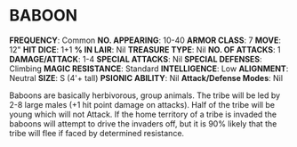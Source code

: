 # BABOON

**FREQUENCY**: Common
**NO. APPEARING**: 10-40
**ARMOR CLASS**: 7
**MOVE**: 12"
**HIT DICE**: 1+1
**% IN LAIR**: Nil
**TREASURE TYPE**: Nil
**NO. OF ATTACKS**: 1
**DAMAGE/ATTACK**: 1-4
**SPECIAL ATTACKS**: Nil
**SPECIAL DEFENSES**: Climbing
**MAGIC RESISTANCE**: Standard
**INTELLIGENCE**: Low
**ALIGNMENT**: Neutral
**SIZE**: S (4'+ tall)
**PSIONIC ABILITY**: Nil
**Attack/Defense Modes**: Nil

Baboons are basically herbivorous, group animals. The tribe will be led by 2-8 large males (+1 hit point damage on attacks). Half of the tribe will be young which will not Attack. If the home territory of a tribe is invaded the baboons will attempt to drive the invaders off, but it is 90% likely that the tribe will flee if faced by determined resistance.
